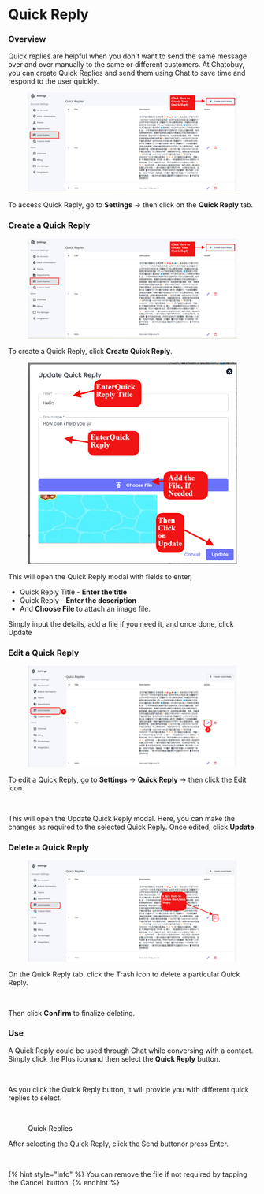 # Quick Reply

### Overview

Quick replies are helpful when you don't want to send the same message over and over manually to the same or different customers. At Chatobuy, you can create Quick Replies and send them using Chat to save time and respond to the user quickly.

<figure><img src=".gitbook/assets/screenshot-nimbusweb.me-2024.05.17-11_09_33.png" alt=""><figcaption></figcaption></figure>

To access Quick Reply, go to **Settings** → then click on the **Quick Reply** tab.

### Create a Quick Reply

<figure><img src=".gitbook/assets/screenshot-nimbusweb.me-2024.05.17-11_09_33 (1).png" alt=""><figcaption></figcaption></figure>

To create a Quick Reply, click **Create Quick Reply**.

<figure><img src=".gitbook/assets/screenshot-nimbusweb.me-2024.05.17-11_23_50.png" alt=""><figcaption></figcaption></figure>

This will open the Quick Reply modal with fields to enter,

* Quick Reply Title - **Enter the title**
* Quick Reply - **Enter the description**
* And **Choose File** to attach an image file.

Simply input the details, add a file if you need it, and once done, click Update

### Edit a Quick Reply

<figure><img src=".gitbook/assets/screenshot-nimbusweb.me-2024.05.17-11_33_15.png" alt=""><figcaption></figcaption></figure>

To edit a Quick Reply, go to **Settings** → **Quick Reply** → then click the Edit icon.

<figure><img src="https://files.gitbook.com/v0/b/gitbook-x-prod.appspot.com/o/spaces%2FhElFPtMZjXYjDDMBT5q2%2Fuploads%2FumQPFkqXLQVVtGMjl7R5%2FUpdate%20Quick%20Reply%20Modal.png?alt=media&#x26;token=987871cd-2ca0-4316-9e11-67cb18f20186" alt=""><figcaption></figcaption></figure>

This will open the Update Quick Reply modal. Here, you can make the changes as required to the selected Quick Reply. Once edited, click **Update**.

### Delete a Quick Reply

<figure><img src=".gitbook/assets/screenshot-nimbusweb.me-2024.05.17-11_33_15 (1).png" alt=""><figcaption></figcaption></figure>

On the Quick Reply tab, click the Trash icon to delete a particular Quick Reply.

<figure><img src="https://files.gitbook.com/v0/b/gitbook-x-prod.appspot.com/o/spaces%2FhElFPtMZjXYjDDMBT5q2%2Fuploads%2FXr2345qM8vEEuGAYS1VZ%2FDelete%20Quick%20Reply%20Confirmation.png?alt=media&#x26;token=926d76c2-3204-411a-8705-7241f295cc59" alt=""><figcaption></figcaption></figure>

Then click **Confirm** to finalize deleting.

### Use

A Quick Reply could be used through Chat while conversing with a contact. Simply click the Plus icon<img src="https://files.gitbook.com/v0/b/gitbook-x-prod.appspot.com/o/spaces%2FhElFPtMZjXYjDDMBT5q2%2Fuploads%2FJMY2HDDt6VkJxUmqEb5C%2FPlus%20Icon%20in%20the%20RUM%20Work%20Chat.png?alt=media&#x26;token=2f41a934-4d09-432c-b72c-ae74e0de09b4" alt="" data-size="line">and then select the **Quick Reply** button.

<figure><img src="https://files.gitbook.com/v0/b/gitbook-x-prod.appspot.com/o/spaces%2FhElFPtMZjXYjDDMBT5q2%2Fuploads%2FH62w9zLVNJCGztNguVds%2FSelecting%20Quickly%20in%20RUM%20Work%20Chat.png?alt=media&#x26;token=a6d28556-7802-4172-a587-b83b327d9b2e" alt=""><figcaption></figcaption></figure>

As you click the Quick Reply button, it will provide you with different quick replies to select.

<figure><img src="https://files.gitbook.com/v0/b/gitbook-x-prod.appspot.com/o/spaces%2FhElFPtMZjXYjDDMBT5q2%2Fuploads%2FlbfGXTUGN1Ur0EdPpy9e%2FQuick%20Reply%20Box%20with%20Quick%20Replies.png?alt=media&#x26;token=77d0ad16-5f89-4118-8324-b2a4c6795e4b" alt=""><figcaption><p>Quick Replies</p></figcaption></figure>

After selecting the Quick Reply, click the Send button<img src="https://files.gitbook.com/v0/b/gitbook-x-prod.appspot.com/o/spaces%2FhElFPtMZjXYjDDMBT5q2%2Fuploads%2FHVWdk5Ki6PZL6fH1iV4t%2FSend%20Button.png?alt=media&#x26;token=97b379a9-4dfe-4c5f-ab28-5ea724b5f02c" alt="" data-size="line">or press Enter.

<figure><img src="https://files.gitbook.com/v0/b/gitbook-x-prod.appspot.com/o/spaces%2FhElFPtMZjXYjDDMBT5q2%2Fuploads%2FzZLLc3FzdE78RsW6FZ1K%2FQuick%20Reply%20in%20the%20Chat%20to%20send.png?alt=media&#x26;token=e1b2b175-3f37-4f37-94b0-7687a768f19d" alt=""><figcaption></figcaption></figure>

{% hint style="info" %}
You can remove the file if not required by tapping the Cancel <img src="https://files.gitbook.com/v0/b/gitbook-x-prod.appspot.com/o/spaces%2FhElFPtMZjXYjDDMBT5q2%2Fuploads%2FCRZl7GfRDaGTCxl4w5Q2%2FCross%20Button%20for%20Reply.png?alt=media&#x26;token=e2b00315-55a2-4e7b-9790-317ebdb845bf" alt="" data-size="line"> button.
{% endhint %}
